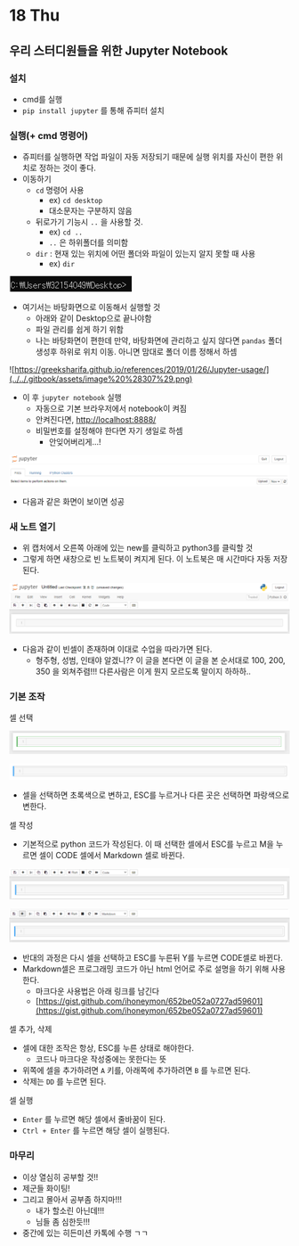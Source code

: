 # 18 Thu

## 우리 스터디원들을 위한 Jupyter Notebook

### 설치

* cmd를 실행
* `pip install jupyter` 를 통해 쥬피터 설치

### 실행\(+ cmd 명령어\)

* 쥬피터를 실행하면 작업 파일이 자동 저장되기 때문에 실행 위치를 자신이 편한 위치로 정하는 것이 좋다.
* 이동하기
  * `cd` 명령어 사용
    * ex\) `cd desktop`
    * 대소문자는 구분하지 않음
  * 뒤로가기 기능시 `..` 을 사용할 것.
    * ex\) `cd ..`
    * `..` 은 하위폴더를 의미함
  * `dir` : 현재 있는 위치에 어떤 폴더와 파일이 있는지 알지 못할 때 사용
    * ex\) `dir`

![](../../.gitbook/assets/image%20%28300%29.png)

* 여기서는 바탕화면으로 이동해서 실행할 것
  * 아래와 같이 Desktop으로 끝나야함
  * 파일 관리를 쉽게 하기 위함
  * 나는 바탕화면이 편한데 만약, 바탕화면에 관리하고 싶지 않다면 `pandas` 폴더 생성후 하위로 위치 이동. 아니면 맘대로 폴더 이름 정해서 하셈 

![https://greeksharifa.github.io/references/2019/01/26/Jupyter-usage/](../../.gitbook/assets/image%20%28307%29.png)

* 이 후 `jupyter notebook` 실행
  * 자동으로 기본 브라우저에서 notebook이 켜짐
  * 안켜진다면, [http://localhost:8888/](http://localhost:8888/)
  * 비밀번호를 설정해야 한다면 자기 생일로 하셈
    * 안잊어버리게...!

![](../../.gitbook/assets/image%20%28306%29.png)

* 다음과 같은 화면이 보이면 성공

### 새 노트 열기

* 위 캡처에서 오른쪽 아래에 있는 new를 클릭하고 python3를 클릭할 것
* 그렇게 하면 새창으로 빈 노트북이 켜지게 된다. 이 노트북은 매 시간마다 자동 저장된다.

![](../../.gitbook/assets/image%20%28309%29.png)

* 다음과 같이 빈셀이 존재하며 이대로 수업을 따라가면 된다.
  * 형주형, 성범, 인태야 알겠니?? 이 글을 본다면 이 글을 본 순서대로 100, 200, 350 을 외쳐주렴!!! 다른사람은 이게 뭔지 모르도록 말이지 하하하..

### 기본 조작

셀 선택

![](../../.gitbook/assets/image%20%28299%29.png)

![](../../.gitbook/assets/image%20%28308%29.png)

* 셀을 선택하면 초록색으로 변하고, ESC를 누르거나 다른 곳은 선택하면 파랑색으로 변한다.

셀 작성

* 기본적으로 python 코드가 작성된다. 이 때 선택한 셀에서 ESC를 누르고 M을 누르면 셀이 CODE 셀에서 Markdown 셀로 바뀐다.

![](../../.gitbook/assets/image%20%28303%29.png)

![](../../.gitbook/assets/image%20%28305%29.png)

* 반대의 과정은 다시 셀을 선택하고 ESC를 누른뒤 Y를 누르면 CODE셀로 바뀐다.
* Markdown셀은 프로그래밍 코드가 아닌 html 언어로 주로 설명을 하기 위해 사용한다.
  * 마크다운 사용법은 아래 링크를 남긴다
  * [https://gist.github.com/ihoneymon/652be052a0727ad59601](https://gist.github.com/ihoneymon/652be052a0727ad59601)

셀 추가, 삭제

* 셀에 대한 조작은 항상, ESC를 누른 상태로 해야한다.
  * 코드나 마크다운 작성중에는 못한다는 뜻
* 위쪽에 셀을 추가하려면 `A` 키를, 아래쪽에 추가하려면 `B` 를 누르면 된다.
* 삭제는 `DD` 를 누르면 된다.

셀 실행

* `Enter` 를 누르면 해당 셀에서 줄바꿈이 된다.
* `Ctrl + Enter` 를 누르면 해당 셀이 실행된다.

### 마무리

* 이상 열심히 공부할 것!!
* 제군들 화이팅!
* 그리고 몰아서 공부좀 하지마!!!
  * 내가 할소린 아닌데!!!
  * 님들 좀 심한듯!!!
* 중간에 있는 히든미션 카톡에 수행 ㄱㄱ






